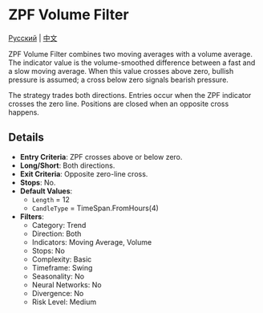 # ZPF Volume Filter
[Русский](README_ru.md) | [中文](README_cn.md)

ZPF Volume Filter combines two moving averages with a volume average. The indicator value is the volume-smoothed difference between a fast and a slow moving average. When this value crosses above zero, bullish pressure is assumed; a cross below zero signals bearish pressure.

The strategy trades both directions. Entries occur when the ZPF indicator crosses the zero line. Positions are closed when an opposite cross happens.

## Details

- **Entry Criteria**: ZPF crosses above or below zero.
- **Long/Short**: Both directions.
- **Exit Criteria**: Opposite zero-line cross.
- **Stops**: No.
- **Default Values**:
  - `Length` = 12
  - `CandleType` = TimeSpan.FromHours(4)
- **Filters**:
  - Category: Trend
  - Direction: Both
  - Indicators: Moving Average, Volume
  - Stops: No
  - Complexity: Basic
  - Timeframe: Swing
  - Seasonality: No
  - Neural Networks: No
  - Divergence: No
  - Risk Level: Medium

